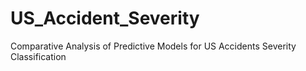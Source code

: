 # US_Accident_Severity
Comparative Analysis of Predictive Models for US Accidents Severity Classification
